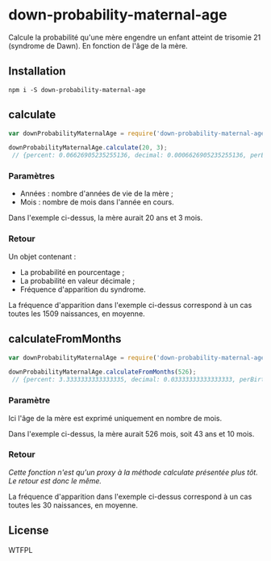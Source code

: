 # down-probability-maternal-age

Calcule la probabilité qu'une mère engendre un enfant atteint de trisomie 21 (syndrome de Dawn).
En fonction de l'âge de la mère.

## Installation

```shell
npm i -S down-probability-maternal-age
```

## calculate

```javascript
var downProbabilityMaternalAge = require('down-probability-maternal-age');

downProbabilityMaternalAge.calculate(20, 3);
 // {percent: 0.06626905235255136, decimal: 0.0006626905235255136, perBirth: '1/1509'}
```

### Paramètres

 - Années : nombre d'années de vie de la mère ;
 - Mois : nombre de mois dans l'année en cours.

Dans l'exemple ci-dessus, la mère aurait 20 ans et 3 mois.

### Retour

Un objet contenant :
 - La probabilité en pourcentage ;
 - La probabilité en valeur décimale ;
 - Fréquence d'apparition du syndrome.

La fréquence d'apparition dans l'exemple ci-dessus correspond à un cas toutes les 1509 naissances, en moyenne.


## calculateFromMonths

```javascript
var downProbabilityMaternalAge = require('down-probability-maternal-age');

downProbabilityMaternalAge.calculateFromMonths(526);
 // {percent: 3.3333333333333335, decimal: 0.03333333333333333, perBirth: '1/30'}
```

### Paramètre

Ici l'âge de la mère est exprimé uniquement en nombre de mois.

Dans l'exemple ci-dessus, la mère aurait 526 mois, soit 43 ans et 10 mois.

### Retour

*Cette fonction n'est qu'un proxy à la méthode calculate présentée plus tôt. Le retour est donc le même.*

La fréquence d'apparition dans l'exemple ci-dessus correspond à un cas toutes les 30 naissances, en moyenne.

## License

WTFPL
